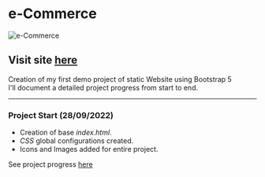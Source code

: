 # e-Commerce

![e-Commerce](https://)

## Visit site [here](https://arturohdzg.github.io/e-Commerce/)

Creation of my first demo project of static Website using Bootstrap 5<br />
I'll document a detailed project progress from start to end.
<hr>

### Project Start (28/09/2022)

* Creation of base _index.html_.
* _CSS_ global configurations created.
* Icons and Images added for entire project.

See project progress [here](https://)
